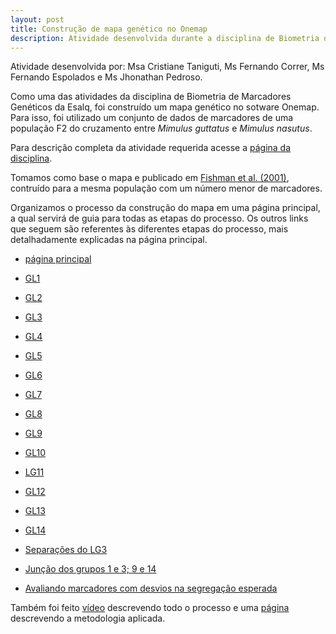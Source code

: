 ```yaml
---
layout: post
title: Construção de mapa genético no Onemap
description: Atividade desenvolvida durante a disciplina de Biometria de Marcadores Genéticos na Esalq-USP
---
```


Atividade desenvolvida por: Msa Cristiane Taniguti, Ms Fernando Correr, Ms Fernando Espolados e Ms Jhonathan Pedroso.

Como uma das atividades da disciplina de Biometria de Marcadores Genéticos da Esalq, foi construído um mapa genético no sotware Onemap. Para isso, foi utilizado um conjunto de dados de marcadores de uma população F2 do cruzamento entre  _Mimulus guttatus_ e _Mimulus nasutus_.

Para descrição completa da atividade requerida acesse a [página da disciplina](http://augusto-garcia.github.io/Biometria-de-Marcadores/2017/04/25/Aula-6-(Mapas-Gen%C3%A9ticos-IV-Mapas-gen%C3%A9ticos-em-F1-segregante).html).

Tomamos como base o mapa e publicado em [Fishman et al. (2001)](https://www.ncbi.nlm.nih.gov/pmc/articles/PMC1461909/pdf/11779808.pdf), contruído para a mesma população com um número menor de marcadores.

Organizamos o processo da construção do mapa em uma página principal, a qual servirá de guia para todas as etapas do processo. Os outros links que seguem são referentes às diferentes etapas do processo, mais detalhadamente explicadas na página principal.

* [página principal](https://cristianetaniguti.github.io/htmls/mapa_mimulus/mapa_mimulus.html)

* [GL1](https://cristianetaniguti.github.io/htmls/mapa_mimulus/LG1.html)
* [GL2](https://cristianetaniguti.github.io/htmls/mapa_mimulus/LG2.html)
* [GL3](https://cristianetaniguti.github.io/htmls/mapa_mimulus/LG3.html)
* [GL4](https://cristianetaniguti.github.io/htmls/mapa_mimulus/LG4.html)
* [GL5](https://cristianetaniguti.github.io/htmls/mapa_mimulus/LG5.html)
* [GL6](https://cristianetaniguti.github.io/htmls/mapa_mimulus/LG6.html)
* [GL7](https://cristianetaniguti.github.io/htmls/mapa_mimulus/LG7.html)
* [GL8](https://cristianetaniguti.github.io/htmls/mapa_mimulus/LG8.html)
* [GL9](https://cristianetaniguti.github.io/htmls/mapa_mimulus/LG9.html)
* [GL10](https://cristianetaniguti.github.io/htmls/mapa_mimulus/LG10.html)
* [LG11](https://cristianetaniguti.github.io/htmls/mapa_mimulus/LG11.html)
* [GL12](https://cristianetaniguti.github.io/htmls/mapa_mimulus/LG12.html)
* [GL13](https://cristianetaniguti.github.io/htmls/mapa_mimulus/LG13.html)
* [GL14](https://cristianetaniguti.github.io/htmls/mapa_mimulus/LG14.html)

* [Separações do LG3](https://cristianetaniguti.github.io/htmls/mapa_mimulus/LG3.html)
* [Junção dos grupos 1 e 3; 9 e 14](https://cristianetaniguti.github.io/htmls/mapa_mimulus/passo2.html)
* [Avaliando marcadores com desvios na segregação esperada](https://cristianetaniguti.github.io/htmls/mapa_mimulus/passo3.html)

Também foi feito [vídeo](https://youtu.be/RlaNkBqPEc4) descrevendo todo o processo e uma [página](https://cristianetaniguti.github.io/htmls/mapa_mimulus/material_methods.pdf) descrevendo a metodologia aplicada.

